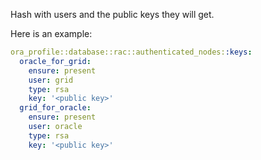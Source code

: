 Hash with users and the public keys they will get.

Here is an example:

```yaml
ora_profile::database::rac::authenticated_nodes::keys:
  oracle_for_grid:
    ensure: present
    user: grid
    type: rsa
    key: '<public key>'
  grid_for_oracle:
    ensure: present
    user: oracle
    type: rsa
    key: '<public key>'
```
